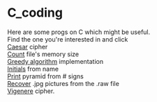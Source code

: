 # C_coding

Here are some progs on C which might be useful.  
Find the one you're interested in and click  
[Caesar](https://github.com/AlexKuchynskyi/C_coding/blob/master/Caesar_cipher) cipher  
[Count](https://github.com/AlexKuchynskyi/C_coding/blob/master/counting_file) file's memory size  
[Greedy algorithm](https://github.com/AlexKuchynskyi/C_coding/blob/master/Greedy_algorithm) implementation  
[Initials](https://github.com/AlexKuchynskyi/C_coding/blob/master/Initials_from_name) from name  
[Print](https://github.com/AlexKuchynskyi/C_coding/blob/master/Pyramid%20from%20%23) pyramid from # signs  
[Recover](https://github.com/AlexKuchynskyi/C_coding/blob/master/Recover) .jpg pictures from the .raw file  
[Vigenere](https://github.com/AlexKuchynskyi/C_coding/blob/master/Vigenere) cipher.
